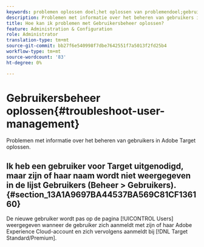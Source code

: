 ```yaml
---
keywords: problemen oplossen doel;het oplossen van problemendoel;gebruikers;gebruikersbeheer
description: Problemen met informatie over het beheren van gebruikers in Adobe Target oplossen.
title: Hoe kan ik problemen met Gebruikersbeheer oplossen?
feature: Administration & Configuration
role: Administrator
translation-type: tm+mt
source-git-commit: bb27f6e540998f7dbe7642551f7a5013f2fd25b4
workflow-type: tm+mt
source-wordcount: '83'
ht-degree: 0%

---
```



# Gebruikersbeheer oplossen{#troubleshoot-user-management}

Problemen met informatie over het beheren van gebruikers in Adobe Target oplossen.

## Ik heb een gebruiker voor Target uitgenodigd, maar zijn of haar naam wordt niet weergegeven in de lijst Gebruikers (Beheer > Gebruikers). {#section_13A1A9697BA44537BA569C81CF136160}

De nieuwe gebruiker wordt pas op de pagina [!UICONTROL Users] weergegeven wanneer de gebruiker zich aanmeldt met zijn of haar Adobe Experience Cloud-account en zich vervolgens aanmeldt bij [!DNL Target Standard/Premium].